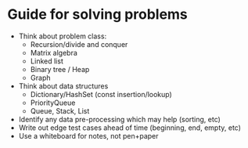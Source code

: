 
# Guide for solving problems
- Think about problem class:
  - Recursion/divide and conquer 
  - Matrix algebra
  - Linked list
  - Binary tree / Heap
  - Graph
- Think about data structures
  - Dictionary/HashSet (const insertion/lookup)
  - PriorityQueue
  - Queue, Stack, List
- Identify any data pre-processing which may help (sorting, etc)
- Write out edge test cases ahead of time (beginning, end, empty, etc)
- Use a whiteboard for notes, not pen+paper